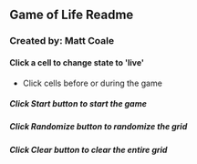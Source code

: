 ## Game of Life Readme
### Created by: Matt Coale  

#### Click a cell to change state to 'live'
- Click cells before or during the game

##### Click Start button to start the game

##### Click Randomize button to randomize the grid

##### Click Clear button to clear the entire grid
